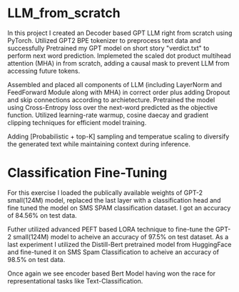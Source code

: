 # LLM_from_scratch

In this project I created an Decoder based GPT LLM right from scratch using PyTorch. Utilized GPT2 BPE tokenizer to preprocess text data and successfully Pretrained my GPT model on short story "verdict.txt" to perform next word prediction. Implemeted the scaled dot product multihead attention (MHA) in from scratch, adding a causal mask to prevent LLM from accessing future tokens. 

Assembled and placed all components of LLM (including LayerNorm and FeedForward Module along with MHA) in correct order plus adding Dropout and skip connections according to archietecture. Pretrained the model using Cross-Entropy loss over the next-word predicted as the objective function. Utilized learning-rate warmup, cosine daecay and gradient clipping techniques for efficient model training.

Adding [Probabilistic + top-K] sampling and temperatue scaling to diversify the generated text while maintaining context during inference.

# Classification Fine-Tuning
For this exercise I loaded the publically available weights of GPT-2 small(124M) model, replaced the last layer with a classification head and fine tuned the model on SMS SPAM classification dataset. I got an accuracy of 84.56% on test data.

Futher utilized advanced PEFT based LORA technique to fine-tune the GPT-2 small(124M) model to acheive an accuracy of 97.5% on test dataset. As a last experiment I utilized the Distill-Bert pretrained model from HuggingFace and fine-tuned it on SMS Spam Classification to acheive an accuracy of 98.5% on test data. 

Once again we see encoder based Bert Model having won the race for representational tasks like Text-Classification.  
